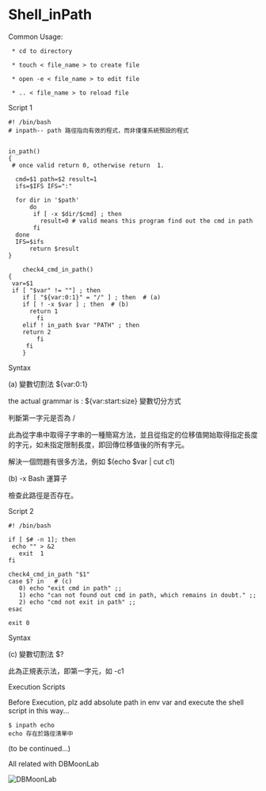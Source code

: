 # Shell_inPath

Common Usage:

     * cd to directory
  
     * touch < file_name > to create file
     
     * open -e < file_name > to edit file
     
     * .. < file_name > to reload file

Script 1

    #! /bin/bash
    # inpath-- path 路徑指向有效的程式，而非僅僅系統預設的程式


	in_path()
	{	
	 # once valid return 0, otherwise return  1. 

	  cmd=$1 path=$2 result=1
	  ifs=$IFS IFS=":"

	  for dir in '$path'
          do
           if [ -x $dir/$cmd] ; then
             result=0 # valid means this program find out the cmd in path
           fi
	  done
	  IFS=$ifs
          return $result
	}

        check4_cmd_in_path()
	{
	 var=$1
	 if [ "$var" != ""] ; then
	    if [ "${var:0:1}" = "/" ] ; then  # (a)
		if [ ! -x $var ] ; then  # (b)
		  return 1
	        fi
	    elif ! in_path $var "PATH" ; then
		return 2
            fi
         fi
        }

Syntax

(a) 變數切割法 ${var:0:1} 

the actual grammar is : ${var:start:size} 變數切分方式

判斷第一字元是否為 /

此為從字串中取得子字串的一種簡寫方法，並且從指定的位移值開始取得指定長度的字元，如未指定限制長度，即回傳位移值後的所有字元。

解決一個問題有很多方法，例如 $(echo $var | cut c1)

(b) -x Bash 運算子

檢查此路徑是否存在。

Script 2

	#! /bin/bash

	if [ $# -n 1]; then
	 echo "" > &2
	   exit  1
	fi

	check4_cmd_in_path "$1"
	case $? in   # (c)
	   0) echo "exit cmd in path" ;;
	   1) echo "can not found out cmd in path, which remains in doubt." ;;
	   2) echo "cmd not exit in path" ;;
	esac

	exit 0
	
Syntax

(c) 變數切割法 $? 

此為正規表示法，即第一字元，如 -c1


Execution Scripts

Before Execution, plz add absolute path in env var
and execute the shell script in this way...

	$ inpath echo
	echo 存在於路徑清單中

(to be continued...)

All related with DBMoonLab

![DBMoonLab](https://scontent.ftpe8-4.fna.fbcdn.net/v/t1.0-9/98203909_119976096373700_7204052016853680128_n.png?_nc_cat=102&_nc_sid=8024bb&_nc_ohc=Er7KIbqCSf4AX9Gc2Jd&_nc_ht=scontent.ftpe8-4.fna&oh=c74e21010fe975540a9ddb1981f002f1&oe=5EE8C2D0)
